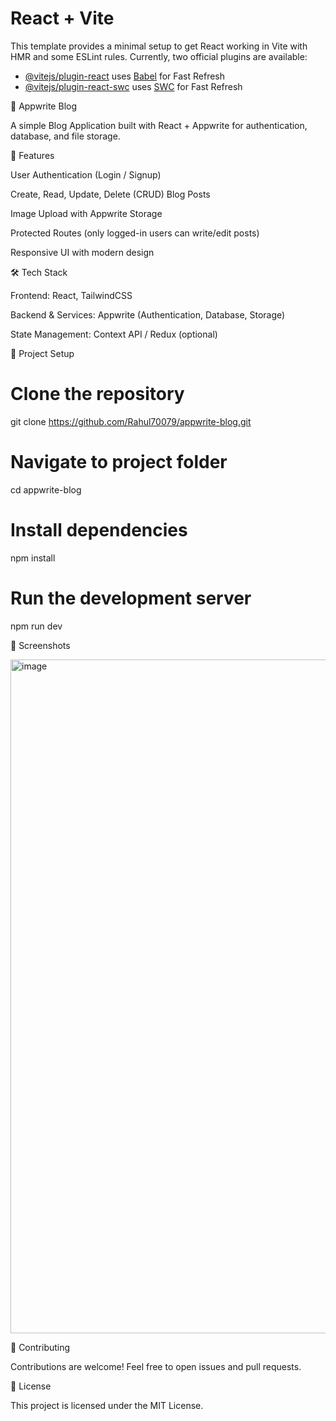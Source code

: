 # React + Vite
This template provides a minimal setup to get React working in Vite with HMR and some ESLint rules.
Currently, two official plugins are available:
- [@vitejs/plugin-react](https://github.com/vitejs/vite-plugin-react/blob/main/packages/plugin-react/README.md) uses [Babel](https://babeljs.io/) for Fast Refresh
- [@vitejs/plugin-react-swc](https://github.com/vitejs/vite-plugin-react-swc) uses [SWC](https://swc.rs/) for Fast Refresh

📝 Appwrite Blog

A simple Blog Application built with React + Appwrite for authentication, database, and file storage.

🚀 Features

User Authentication (Login / Signup)

Create, Read, Update, Delete (CRUD) Blog Posts

Image Upload with Appwrite Storage

Protected Routes (only logged-in users can write/edit posts)

Responsive UI with modern design

🛠️ Tech Stack

Frontend: React, TailwindCSS

Backend & Services: Appwrite (Authentication, Database, Storage)

State Management: Context API / Redux (optional)

📂 Project Setup
# Clone the repository
git clone https://github.com/Rahul70079/appwrite-blog.git

# Navigate to project folder
cd appwrite-blog

# Install dependencies
npm install

# Run the development server
npm run dev

📸 Screenshots

<img width="1917" height="1078" alt="image" src="https://github.com/user-attachments/assets/5646585b-e8c4-4edd-8c6d-fed16afa3b0f" />

🤝 Contributing

Contributions are welcome! Feel free to open issues and pull requests.

📜 License

This project is licensed under the MIT License.
